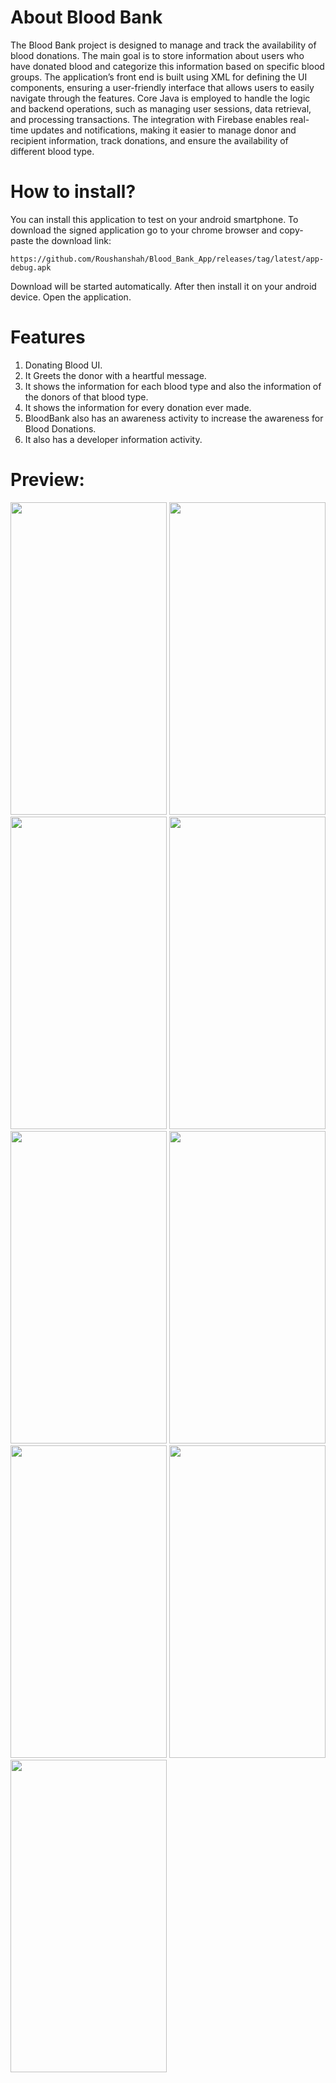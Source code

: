 # About Blood Bank
The Blood Bank project is designed to manage and track the availability of blood donations. The main goal is to store information about users who have donated blood and categorize this information based on specific blood groups. The application’s front end is built using XML for defining the UI components, ensuring a user-friendly interface that allows users to easily navigate through the features. Core Java is employed to handle the logic and backend operations, such as managing user sessions, data retrieval, and processing transactions. The integration with Firebase enables real-time updates and notifications, making it easier to manage donor and recipient information, track donations, and ensure the availability of different blood type. 

# How to install?

You can install this application to test on your android smartphone. To download the signed application go to your chrome browser and copy-paste the download link:

```
https://github.com/Roushanshah/Blood_Bank_App/releases/tag/latest/app-debug.apk
```

Download will be started automatically. After then install it on your android device.
Open the application.

# Features
  1) Donating Blood UI.
  2) It Greets the donor with a heartful message.
  3) It shows the information for each blood type and also the information of the donors of that blood type.
  4) It shows the information for every donation ever made.
  5) BloodBank also has an awareness activity to increase the awareness for Blood Donations.
  6) It also has a developer information activity.


# Preview:

<img src="https://github.com/user-attachments/assets/7bbe347c-ad7b-4155-93e1-45afd7bb700c" width="250" height="500"/> <img src="https://user-images.githubusercontent.com/66767005/149990356-481e064b-8df7-49ea-90ce-0c8c012aa80a.jpg" width="250" height="500" /> <img src="https://github.com/user-attachments/assets/f66598d0-0812-4dd6-84a2-375b5034dea5" width="250" height="500"/> 
<img src="https://github.com/user-attachments/assets/e70a9156-4d90-4f11-b213-cc989f61bf6f" width="250" height="500"/> <img src="https://github.com/user-attachments/assets/d76a0c45-e10c-4f5e-b837-e805be419988" width="250" height="500"/> <img src="https://github.com/user-attachments/assets/46e8a691-0559-47f3-8342-1208fe526b22" width="250" height="500"/> 
<img src="https://github.com/user-attachments/assets/a07bb136-548d-4585-a90c-b55313ef2d73"  width="250" height="500"/> <img src="https://github.com/user-attachments/assets/f8a2e7f9-074e-42d9-ab52-f30b772b8d85" width="250" height="500"/> <img src="https://github.com/user-attachments/assets/57490094-e256-4f9a-80e2-ae1331f16b9a" width="250" height="500"/>



